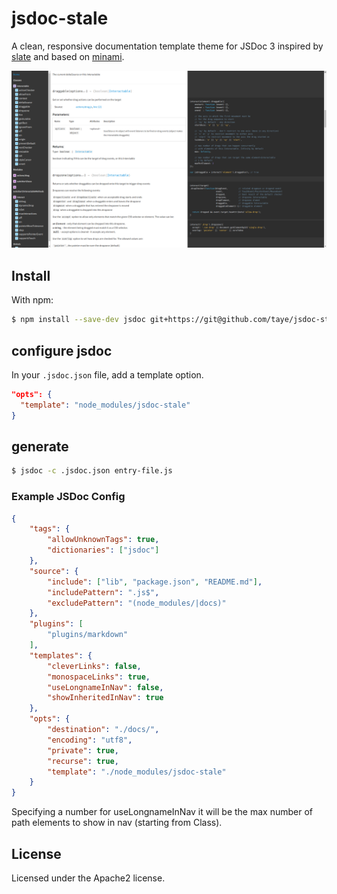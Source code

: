 # jsdoc-stale

A clean, responsive documentation template theme for JSDoc 3 inspired by
[slate](https://github.com/lord/slate) and based on
[minami](https://github.com/nijikokun/minami).

![jsdoc-stale Screenshot](preview.png)


## Install

With npm:

```sh
$ npm install --save-dev jsdoc git+https://git@github.com/taye/jsdoc-stale
```

## configure jsdoc

In your `.jsdoc.json` file, add a template option.

```json
"opts": {
  "template": "node_modules/jsdoc-stale"
}
```

## generate

```bash
$ jsdoc -c .jsdoc.json entry-file.js
```


### Example JSDoc Config

```json
{
    "tags": {
        "allowUnknownTags": true,
        "dictionaries": ["jsdoc"]
    },
    "source": {
        "include": ["lib", "package.json", "README.md"],
        "includePattern": ".js$",
        "excludePattern": "(node_modules/|docs)"
    },
    "plugins": [
        "plugins/markdown"
    ],
    "templates": {
        "cleverLinks": false,
        "monospaceLinks": true,
        "useLongnameInNav": false,
        "showInheritedInNav": true
    },
    "opts": {
        "destination": "./docs/",
        "encoding": "utf8",
        "private": true,
        "recurse": true,
        "template": "./node_modules/jsdoc-stale"
    }
}
```

Specifying a number for useLongnameInNav it will be the max number of path elements to show in nav (starting from Class).


## License

Licensed under the Apache2 license.
